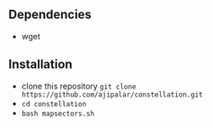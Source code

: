## Dependencies
- wget
## Installation
- clone this repository ```git clone https://github.com/ajipalar/constellation.git``` 
- ```cd constellation```
- ```bash mapsectors.sh```
